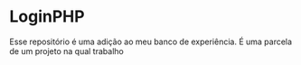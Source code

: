# LoginPHP
Esse repositório é uma adição ao meu banco de experiência. É uma parcela de um projeto na qual trabalho
